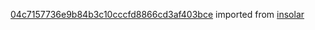 [04c7157736e9b84b3c10cccfd8866cd3af403bce](https://github.com/insolar/insolar/commit/04c7157736e9b84b3c10cccfd8866cd3af403bce) imported from [insolar](https://github.com/insolar/insolar)
